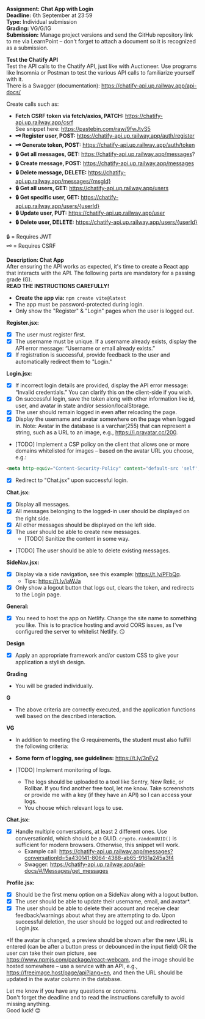 **Assignment: Chat App with Login**  
**Deadline:** 6th September at 23:59  
**Type:** Individual submission  
**Grading:** VG/G/IG  
**Submission:** Manage project versions and send the GitHub repository link to me via LearnPoint – don't forget to attach a document so it is recognized as a submission.

**Test the Chatify API**  
Test the API calls to the Chatify API, just like with Auctioneer. Use programs like Insomnia or Postman to test the various API calls to familiarize yourself with it.  
There is a Swagger (documentation): https://chatify-api.up.railway.app/api-docs/

Create calls such as:
- **Fetch CSRF token via fetch/axios, PATCH:** https://chatify-api.up.railway.app/csrf  
  See snippet here: https://pastebin.com/raw/9fwJtvS5 
- **🗝️ Register user, POST:** https://chatify-api.up.railway.app/auth/register
- **🗝️ Generate token, POST:** https://chatify-api.up.railway.app/auth/token
- **🔒 Get all messages, GET:** https://chatify-api.up.railway.app/messages?
- **🔒 Create message, POST:** https://chatify-api.up.railway.app/messages
- **🔒 Delete message, DELETE:** https://chatify-api.up.railway.app/messages/{msgId}
- **🔒 Get all users, GET:** https://chatify-api.up.railway.app/users
- **🔒 Get specific user, GET:** https://chatify-api.up.railway.app/users/{userId}
- **🔒 Update user, PUT:** https://chatify-api.up.railway.app/user
- **🔒 Delete user, DELETE:** https://chatify-api.up.railway.app/users/{userId}

🔒 = Requires JWT  
🗝️ = Requires CSRF  

**Description: Chat App**  
After ensuring the API works as expected, it's time to create a React app that interacts with the API. The following parts are mandatory for a passing grade (G).  
**READ THE INSTRUCTIONS CAREFULLY!**

- **Create the app via:** `npm create vite@latest`
- The app must be password-protected during login.
- Only show the "Register" & "Login" pages when the user is logged out.

**Register.jsx:**
- [x] The user must register first.
- [x] The username must be unique. If a username already exists, display the API error message: “Username or email already exists.”
- [x] If registration is successful, provide feedback to the user and automatically redirect them to "Login."

**Login.jsx:**
- [x] If incorrect login details are provided, display the API error message: “Invalid credentials.” You can clarify this on the client-side if you wish.
- [x] On successful login, save the token along with other information like id, user, and avatar in state and/or session/localStorage.
- [x] The user should remain logged in even after reloading the page.
- [x] Display the username and avatar somewhere on the page when logged in. Note: Avatar in the database is a varchar(255) that can represent a string, such as a URL to an image, e.g., https://i.pravatar.cc/200.

- [TODO] Implement a CSP policy on the client that allows one or more domains whitelisted for images – based on the avatar URL you choose, e.g.:

```html
<meta http-equiv="Content-Security-Policy" content="default-src 'self'; img-src 'self' https://i.pravatar.cc https://freeimage.host;">
```

- [x] Redirect to "Chat.jsx" upon successful login.

**Chat.jsx:**
- [x] Display all messages.
- [x] All messages belonging to the logged-in user should be displayed on the right side.
- [x] All other messages should be displayed on the left side.
- [x] The user should be able to create new messages.
  - [TODO] Sanitize the content in some way.
- [TODO] The user should be able to delete existing messages.

**SideNav.jsx:**
- [x] Display via a side navigation, see this example: https://t.ly/PFbQq.
  - Tips: https://t.ly/iaWJa
- [x] Only show a logout button that logs out, clears the token, and redirects to the Login page.

**General:**
- [x] You need to host the app on Netlify. Change the site name to something you like. This is to practice hosting and avoid CORS issues, as I've configured the server to whitelist Netlify. 😏

**Design**
- [x] Apply an appropriate framework and/or custom CSS to give your application a stylish design.

**Grading**
- You will be graded individually.

**G**
- The above criteria are correctly executed, and the application functions well based on the described interaction.

**VG**
- In addition to meeting the G requirements, the student must also fulfill the following criteria:

- **Some form of logging, see guidelines:** https://t.ly/3nFy2
- [TODO] Implement monitoring of logs.
  - The logs should be uploaded to a tool like Sentry, New Relic, or Rollbar. If you find another free tool, let me know. Take screenshots or provide me with a key (if they have an API) so I can access your logs.
  - You choose which relevant logs to use.

**Chat.jsx:**
- [x] Handle multiple conversations, at least 2 different ones. Use conversationId, which should be a GUID. `crypto.randomUUID()` is sufficient for modern browsers. Otherwise, this snippet will work.
  - Example call: https://chatify-api.up.railway.app/messages?conversationId=5a430141-8064-4388-ab65-9161a245a3f4
  - Swagger: https://chatify-api.up.railway.app/api-docs/#/Messages/get_messages

**Profile.jsx:**
- [x] Should be the first menu option on a SideNav along with a logout button.
- [x] The user should be able to update their username, email, and avatar*.
- [x] The user should be able to delete their account and receive clear feedback/warnings about what they are attempting to do. Upon successful deletion, the user should be logged out and redirected to Login.jsx.

*If the avatar is changed, a preview should be shown after the new URL is entered (can be after a button press or debounced in the input field) OR the user can take their own picture, see https://www.npmjs.com/package/react-webcam, and the image should be hosted somewhere – use a service with an API, e.g., https://freeimage.host/page/api?lang=en, and then the URL should be updated in the avatar column in the database.

Let me know if you have any questions or concerns.  
Don't forget the deadline and to read the instructions carefully to avoid missing anything.  
Good luck! 😊

